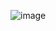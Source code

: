 ![image](https://user-images.githubusercontent.com/106991718/189543726-c697e72d-b5a6-4ab5-8049-0c8b3f0896cc.png)
